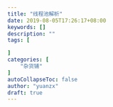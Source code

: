 ```yaml
---
title: "线程池解析"
date: 2019-08-05T17:26:17+08:00
keywords: []
description: ""
tags: [

]
categories: [
    "杂货铺"
]
autoCollapseToc: false
author: "yuanzx"
draft: true
---
```


